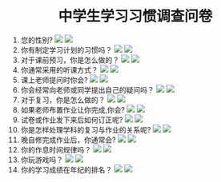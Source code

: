 <p align="center">
<h1 align="center">中学生学习习惯调查问卷</h1>
</p>


1. 您的性别?
![](chart/chart0.png)
![](chart/chart1.png)
2. 你有制定学习计划的习惯吗？
![](chart/chart2.png)
![](chart/chart3.png)
3. 对于课前预习，你是怎么做的？
![](chart/chart4.png)
![](chart/chart5.png)
4. 你通常采用的听课方式？
![](chart/chart6.png)
![](chart/chart7.png)
5. 课上老师提问时你会?
![](chart/chart8.png)
![](chart/chart9.png)
6. 你会经常向老师或同学提出自己的疑问吗？
![](chart/chart10.png)
![](chart/chart11.png)
7. 对于复习，你是怎么做的？
![](chart/chart12.png)
![](chart/chart13.png)
8. 如果老师布置作业让你完成,你会?
![](chart/chart14.png)
![](chart/chart15.png)
9. 试卷或作业发下来后如何订正呢?
![](chart/chart16.png)
![](chart/chart17.png)
10. 你是怎样处理学科的复习与作业的关系呢?
![](chart/chart18.png)
![](chart/chart19.png)
11. 晚自修完成作业后，你通常会?
![](chart/chart20.png)
![](chart/chart21.png)
12. 你的作息时间规律吗？
![](chart/chart22.png)
![](chart/chart23.png)
13. 你玩游戏吗？
![](chart/chart24.png)
![](chart/chart25.png)
14. 你的学习成绩在年纪的排名？
![](chart/chart26.png)
![](chart/chart27.png)
